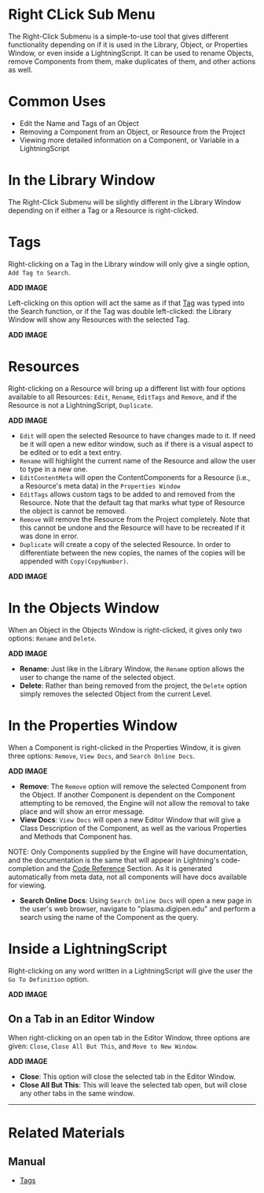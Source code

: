# Right CLick Sub Menu

The Right-Click Submenu is a simple-to-use tool that gives different functionality depending on if it is used in the Library, Object, or Properties Window, or even inside a LightningScript. It can be used to rename Objects, remove Components from them, make duplicates of them, and other actions as well. 

# Common Uses

- Edit the Name and Tags of an Object
- Removing a Component from an Object, or Resource from the Project
- Viewing more detailed information on a Component, or Variable in a LightningScript

# In the Library Window
The Right-Click Submenu will be slightly different in the Library Window depending on if either a Tag or a Resource is right-clicked. 

# Tags
Right-clicking on a Tag in the Library window will only give a single option, `Add Tag to Search`. 


**ADD IMAGE**


Left-clicking on this option will act the same as if that [Tag](https://plasmaengine.github.io/PlasmaDocs/Manual/editor/tags.markdown) was typed into the Search function, or if the Tag was double left-clicked: the Library Window will show any Resources with the selected Tag. 



**ADD IMAGE**


# Resources
Right-clicking on a Resource will bring up a different list with four options available to all Resources: `Edit`, `Rename`, `EditTags` and `Remove`, and if the Resource is not a LightningScript, `Duplicate`. 


**ADD IMAGE**

- `Edit` will open the selected Resource to have changes made to it. If need be it will open a new editor window, such as if there is a visual aspect to be edited or to edit a text entry. 
- `Rename` will highlight the current name of the Resource and allow the user to type in a new one. 
- `EditContentMeta` will open the ContentComponents for a Resource (i.e., a Resource's meta data) in the `Properties Window`
- `EditTags` allows custom tags to be added to and removed from the Resource. Note that the default tag that marks what type of Resource the object is cannot be removed.
- `Remove` will remove the Resource from the Project completely. Note that this cannot be undone and the Resource will have to be recreated if it was done in error. 
- `Duplicate` will create a copy of the selected Resource. In order to differentiate between the new copies, the names of the copies will be appended with `Copy(CopyNumber)`. 



**ADD IMAGE**


# In the Objects Window
When an Object in the Objects Window is right-clicked, it gives only two options: `Rename` and `Delete`.



**ADD IMAGE**


- **Rename**: Just like in the Library Window, the `Rename` option allows the user to change the name of the selected object.
- **Delete**: Rather than being removed from the project, the `Delete` option simply removes the selected Object from the current Level. 

# In the Properties Window
When a Component is right-clicked in the Properties Window, it is given three options: `Remove`, `View Docs`, and `Search Online Docs`. 



**ADD IMAGE**


- **Remove**: The `Remove` option will remove the selected Component from the Object. If another Component is dependent on the Component attempting to be removed, the Engine will not allow the removal to take place and will show an error message. 
- **View Docs**: `View Docs` will open a new Editor Window that will give a Class Description of the Component, as well as the various Properties and Methods that Component has. 

NOTE: Only Components supplied by the Engine will have documentation, and the documentation is the same that will appear in Lightning's code-completion and the [Code Reference](https://github.com/PlasmaEngine/PlasmaDocs/blob/master/plasma_editor_documentation/code_reference.markdown) Section. As it is generated automatically from meta data, not all components will have docs available for viewing.

- **Search Online Docs**: Using `Search Online Docs` will open a new page in the user's web browser, navigate to "plasma.digipen.edu" and perform a search using the name of the Component as the query. 

# Inside a LightningScript
Right-clicking on any word written in a LightningScript will give the user the `Go To Definition` option. 



**ADD IMAGE**




## On a Tab in an Editor Window

When right-clicking on an open tab in the Editor Window, three options are given: `Close`, `Close All But This`, and `Move to New Window`. 



**ADD IMAGE**


- **Close**: This option will close the selected tab in the Editor Window.
- **Close All But This**: This will leave the selected tab open, but will close any other tabs in the same window. 

-----------

# Related Materials

## Manual
- [Tags](https://plasmaengine.github.io/PlasmaDocs/Manual/editor/tags.markdown)



 